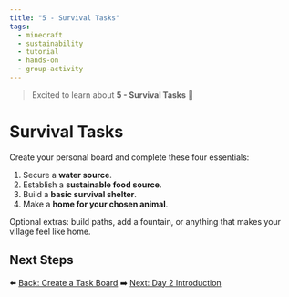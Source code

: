 ```yaml
---
title: "5 - Survival Tasks"
tags:
  - minecraft
  - sustainability
  - tutorial
  - hands-on
  - group-activity
---
```


> Excited to learn about **5 - Survival Tasks** 🚀
# Survival Tasks

Create your personal board and complete these four essentials:
1. Secure a **water source**.
2. Establish a **sustainable food source**.
3. Build a **basic survival shelter**.
4. Make a **home for your chosen animal**.

Optional extras: build paths, add a fountain, or anything that makes your village feel like home.

## Next Steps

⬅️ [Back: Create a Task Board](/sustainability_lab/Day-1/03_task_board)
➡️ [Next: Day 2 Introduction](/sustainability_lab/Day-2/00_intro)
